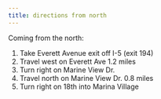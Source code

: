 ```yaml
---
title: directions from north
---
```


Coming from the north:

1. Take Everett Avenue exit off I-5 (exit 194)
2. Travel west on Everett Ave 1.2 miles
3. Turn right on Marine View Dr.
4. Travel north on Marine View Dr. 0.8 miles
5. Turn right on 18th into Marina Village